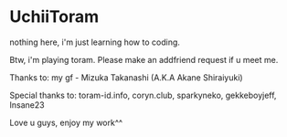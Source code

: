# UchiiToram
nothing here, i'm just learning how to coding.

Btw, i'm playing toram. Please make an addfriend request if u meet me.

Thanks to:
my gf - Mizuka Takanashi (A.K.A Akane Shiraiyuki)

Special thanks to:
toram-id.info, coryn.club, sparkyneko, gekkeboyjeff, Insane23

Love u guys, enjoy my work^^

